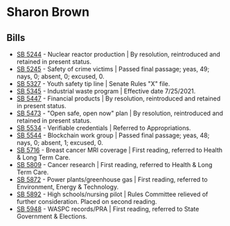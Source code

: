 # Sharon Brown
## Bills
* [SB 5244](/bill/2021-22/sb/5244/) - Nuclear reactor production | By resolution, reintroduced and retained in present status.
* [SB 5245](/bill/2021-22/sb/5245/) - Safety of crime victims | Passed final passage; yeas, 49; nays, 0; absent, 0; excused, 0.
* [SB 5327](/bill/2021-22/sb/5327/) - Youth safety tip line | Senate Rules "X" file.
* [SB 5345](/bill/2021-22/sb/5345/) - Industrial waste program | Effective date 7/25/2021.
* [SB 5447](/bill/2021-22/sb/5447/) - Financial products | By resolution, reintroduced and retained in present status.
* [SB 5473](/bill/2021-22/sb/5473/) - "Open safe, open now" plan | By resolution, reintroduced and retained in present status.
* [SB 5534](/bill/2021-22/sb/5534/) - Verifiable credentials | Referred to Appropriations.
* [SB 5544](/bill/2021-22/sb/5544/) - Blockchain work group | Passed final passage; yeas, 48; nays, 0; absent, 1; excused, 0.
* [SB 5716](/bill/2021-22/sb/5716/) - Breast cancer MRI coverage | First reading, referred to Health & Long Term Care.
* [SB 5809](/bill/2021-22/sb/5809/) - Cancer research | First reading, referred to Health & Long Term Care.
* [SB 5872](/bill/2021-22/sb/5872/) - Power plants/greenhouse gas | First reading, referred to Environment, Energy & Technology.
* [SB 5892](/bill/2021-22/sb/5892/) - High schools/nursing pilot | Rules Committee relieved of further consideration.  Placed on second reading.
* [SB 5948](/bill/2021-22/sb/5948/) - WASPC records/PRA | First reading, referred to State Government & Elections.
